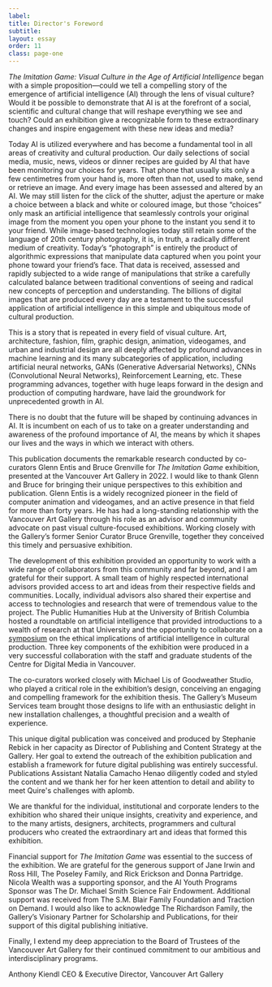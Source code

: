 ```yaml
---
label: 
title: Director's Foreword
subtitle: 
layout: essay
order: 11
class: page-one
---
```


*The Imitation Game: Visual Culture in the Age of Artificial Intelligence* began with a simple proposition—could we tell a compelling story of the emergence of artificial intelligence (AI) through the lens of visual culture? Would it be possible to demonstrate that AI is at the forefront of a social, scientific and cultural change that will reshape everything we see and touch? Could an exhibition give a recognizable form to these extraordinary changes and inspire engagement with these new ideas and media?

Today AI is utilized everywhere and has become a fundamental tool in all areas of creativity and cultural production. Our daily selections of social media, music, news, videos or dinner recipes are guided by AI that have been monitoring our choices for years. That phone that usually sits only a few centimetres from your hand is, more often than not, used to make, send or retrieve an image. And every image has been assessed and altered by an AI. We may still listen for the click of the shutter, adjust the aperture or make a choice between a black and white or coloured image, but those “choices” only mask an artificial intelligence that seamlessly controls your original image from the moment you open your phone to the instant you send it to your friend. While image-based technologies today still retain some of the language of 20th century photography, it is, in truth, a radically different medium of creativity. Today’s “photograph” is entirely the product of algorithmic expressions that manipulate data captured when you point your phone toward your friend’s face. That data is received, assessed and rapidly subjected to a wide range of manipulations that strike a carefully calculated balance between traditional conventions of seeing and radical new concepts of perception and understanding. The billions of digital images that are produced every day are a testament to the successful application of artificial intelligence in this simple and ubiquitous mode of cultural production.

This is a story that is repeated in every field of visual culture. Art, architecture, fashion, film, graphic design, animation, videogames, and urban and industrial design are all deeply affected by profound advances in machine learning and its many subcategories of application, including artificial neural networks, GANs (Generative Adversarial Networks), CNNs (Convolutional Neural Networks), Reinforcement Learning, etc. These programming advances, together with huge leaps forward in the design and production of computing hardware, have laid the groundwork for unprecedented growth in AI. 

There is no doubt that the future will be shaped by continuing advances in AI. It is incumbent on each of us to take on a greater understanding and awareness of the profound importance of AI, the means by which it shapes our lives and the ways in which we interact with others. 

This publication documents the remarkable research conducted by co-curators Glenn Entis and Bruce Grenville for *The Imitation Game* exhibition, presented at the Vancouver Art Gallery in 2022. I would like to thank Glenn and Bruce for bringing their unique perspectives to this exhibition and publication. Glenn Entis is a widely recognized pioneer in the field of computer animation and videogames, and an active presence in that field for more than forty years. He has had a long-standing relationship with the Vancouver Art Gallery through his role as an advisor and community advocate on past visual culture-focused exhibitions. Working closely with the Gallery’s former Senior Curator Bruce Grenville, together they conceived this timely and persuasive exhibition. 

The development of this exhibition provided an opportunity to work with a wide range of collaborators from this community and far beyond, and I am grateful for their support. A small team of highly respected international advisors provided access to art and ideas from their respective fields and communities. Locally, individual advisors also shared their expertise and access to technologies and research that were of tremendous value to the project. The Public Humanities Hub at the University of British Columbia hosted a roundtable on artificial intelligence that provided introductions to a wealth of research at that University and the opportunity to collaborate on a [symposium](https://vimeo.com/697526225) on the ethical implications of artificial intelligence in cultural production. Three key components of the exhibition were produced in a very successful collaboration with the staff and graduate students of the Centre for Digital Media in Vancouver. 

The co-curators worked closely with Michael Lis of Goodweather Studio, who played a critical role in the exhibition’s design, conceiving an engaging and compelling framework for the exhibition thesis. The Gallery’s Museum Services team brought those designs to life with an enthusiastic delight in new installation challenges, a thoughtful precision and a wealth of experience. 

This unique digital publication was conceived and produced by Stephanie Rebick in her capacity as Director of Publishing and Content Strategy at the Gallery. Her goal to extend the outreach of the exhibition publication and establish a framework for future digital publishing was entirely successful. Publications Assistant Natalia Camacho Henao diligently coded and styled the content and we thank her for her keen attention to detail and ability to meet Quire's challenges with aplomb. 

We are thankful for the individual, institutional and corporate lenders to the exhibition who shared their unique insights, creativity and experience, and to the many artists, designers, architects, programmers and cultural producers who created the extraordinary art and ideas that formed this exhibition. 

Financial support for *The Imitation Game* was essential to the success of the exhibition. We are grateful for the generous support of Jane Irwin and Ross Hill, The Poseley Family, and Rick Erickson and Donna Partridge. Nicola Wealth was a supporting sponsor, and the AI Youth Programs Sponsor was The Dr. Michael Smith Science Fair Endowment. Additional support was received from The S.M. Blair Family Foundation and Traction on Demand. I would also like to acknowledge The Richardson Family, the Gallery’s Visionary Partner for Scholarship and Publications, for their support of this digital publishing initiative. 

Finally, I extend my deep appreciation to the Board of Trustees of the Vancouver Art Gallery for their continued commitment to our ambitious and interdisciplinary programs.


Anthony Kiendl
CEO & Executive Director, Vancouver Art Gallery

